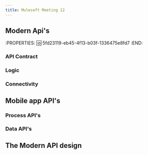 ```yaml
---
title: Mulesoft Meeting 12
---
```


## Modern Api's 
:PROPERTIES:
:id: 5fd23119-eb45-4f13-b03f-1336475e8fd7
:END:
### API Contract
### Logic
### Connectivity
## Mobile app API's
### Process API's
### Data API's
## The Modern API design
